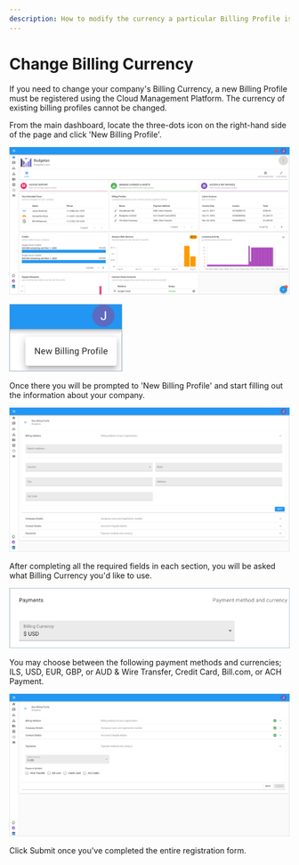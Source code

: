 ```yaml
---
description: How to modify the currency a particular Billing Profile is billed in.
---
```


# Change Billing Currency

If you need to change your company's Billing Currency, a new Billing Profile must be registered using the Cloud Management Platform. The currency of existing billing profiles cannot be changed.

From the main dashboard, locate the three-dots icon on the right-hand side of the page and click 'New Billing Profile'.

![](../.gitbook/assets/more-vert-icon.png)

![](../.gitbook/assets/new-billing-profile.png)

Once there you will be prompted to 'New Billing Profile' and start filling out the information about your company.

![](../.gitbook/assets/create-new-billing-profile%20%281%29.png)

After completing all the required fields in each section, you will be asked what Billing Currency you'd like to use.

![](../.gitbook/assets/currency.png)

You may choose between the following payment methods and currencies; ILS, USD, EUR, GBP, or AUD & Wire Transfer, Credit Card, Bill.com, or ACH Payment.

![](../.gitbook/assets/payment-method-and-currency.png)

Click Submit once you've completed the entire registration form.

